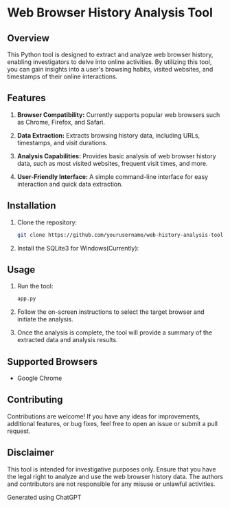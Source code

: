 # Web Browser History Analysis Tool

## Overview

This Python tool is designed to extract and analyze web browser history, enabling investigators to delve into online activities. By utilizing this tool, you can gain insights into a user's browsing habits, visited websites, and timestamps of their online interactions.

## Features

1. **Browser Compatibility:** Currently supports popular web browsers such as Chrome, Firefox, and Safari.

2. **Data Extraction:** Extracts browsing history data, including URLs, timestamps, and visit durations.

3. **Analysis Capabilities:** Provides basic analysis of web browser history data, such as most visited websites, frequent visit times, and more.

4. **User-Friendly Interface:** A simple command-line interface for easy interaction and quick data extraction.

## Installation

1. Clone the repository:

   ```bash
   git clone https://github.com/yourusername/web-history-analysis-tool.git
   ```

2. Install the SQLite3 for Windows(Currently):

## Usage

1. Run the tool:
   
   ```py
   app.py
   ```
2. Follow the on-screen instructions to select the target browser and initiate the analysis.

3. Once the analysis is complete, the tool will provide a summary of the extracted data and analysis results.

## Supported Browsers
- Google Chrome

## Contributing
Contributions are welcome! If you have any ideas for improvements, additional features, or bug fixes, feel free to open an issue or submit a pull request.

## Disclaimer
This tool is intended for investigative purposes only. Ensure that you have the legal right to analyze and use the web browser history data. The authors and contributors are not responsible for any misuse or unlawful activities.

Generated using ChatGPT